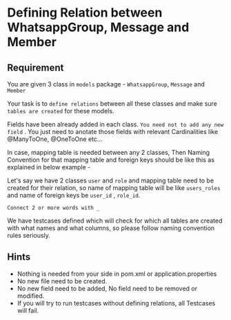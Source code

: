 # Defining Relation between WhatsappGroup, Message and Member

## Requirement

You are given 3 class in `models` package - `WhatsappGroup`, `Message` and `Member`

Your task is to `define relations` between all these classes  and make sure `tables are created` for these models.

Fields have been already added in each class. `You need not to add any new field` . You just need to anotate those fields with relevant Cardinalities like @ManyToOne, @OneToOne etc...

In case, mapping table is needed between any 2 classes, Then Naming Convention for that mapping table and foreign keys should be like this as explained in below example -

Let's say we have 2 classes `user` and `role` and mapping table need to be created for their relation, so name of mapping table will be like `users_roles` and name of foreign keys be `user_id` , `role_id`. 

`Connect 2 or more words with _`

We have testcases defined which will check for which all tables are created with what names and what columns, so please follow naming convention rules seriously.

## Hints

 - Nothing is needed from your side in pom.xml or application.properties
 - No new file need to be created. 
 - No new field need to be added, No field need to be removed or modified.
 - If you will try to run testcases without defining relations, all Testcases will fail.